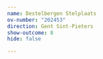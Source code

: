 ```yaml
---
name: Destelbergen Stelplaats
ov-number: "202453"
direction: Gent Sint-Pieters
show-outcome: 8
hide: false

---
```

